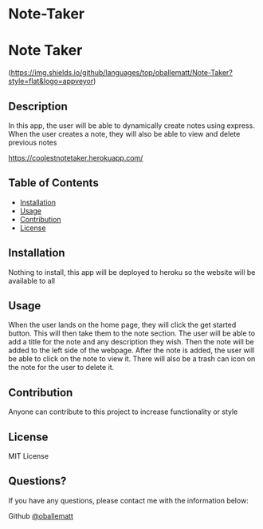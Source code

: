 # Note-Taker
# Note Taker
  (https://img.shields.io/github/languages/top/oballematt/Note-Taker?style=flat&logo=appveyor) 
  

  ## Description

  In this app, the user will be able to dynamically create notes using express. When the user creates a note, they will also be able to view and delete  previous notes
  
  https://coolestnotetaker.herokuapp.com/
  
  ## Table of Contents
  * [Installation](#installation)
  * [Usage](#usage)
  * [Contribution](#contribution)
  * [License](#license)
  ## Installation
  
  Nothing to install, this app will be deployed to heroku so the website will be available to all
  
  
  ## Usage
  
  When the user lands on the home page, they will click the get started button. This will then take them to the note section. The user will be able to add a title for the note and any description they wish. Then the note will be added to the left side of the webpage. After the note is added, the user will be able to click on the note to view it. There will also be a trash can icon on the note for the user to delete it.
  
  
  ## Contribution
  
  Anyone can contribute to this project to increase functionality or style
  
  
  ## License
  
  MIT License
  
  
  ## Questions?
  
  If you have any questions, please contact me with the information below:

  Github [@oballematt](https://github.com/oballematt)
  
